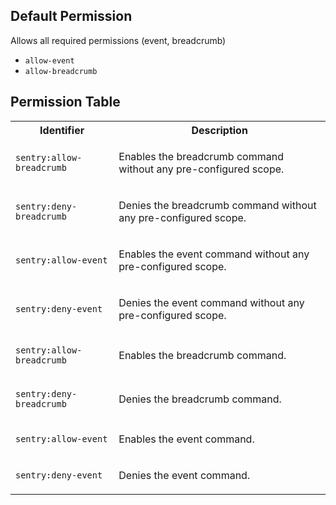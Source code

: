 ## Default Permission

Allows all required permissions (event, breadcrumb)

- `allow-event`
- `allow-breadcrumb`

## Permission Table

<table>
<tr>
<th>Identifier</th>
<th>Description</th>
</tr>


<tr>
<td>

`sentry:allow-breadcrumb`

</td>
<td>

Enables the breadcrumb command without any pre-configured scope.

</td>
</tr>

<tr>
<td>

`sentry:deny-breadcrumb`

</td>
<td>

Denies the breadcrumb command without any pre-configured scope.

</td>
</tr>

<tr>
<td>

`sentry:allow-event`

</td>
<td>

Enables the event command without any pre-configured scope.

</td>
</tr>

<tr>
<td>

`sentry:deny-event`

</td>
<td>

Denies the event command without any pre-configured scope.

</td>
</tr>

<tr>
<td>

`sentry:allow-breadcrumb`

</td>
<td>

Enables the breadcrumb command.

</td>
</tr>

<tr>
<td>

`sentry:deny-breadcrumb`

</td>
<td>

Denies the breadcrumb command.

</td>
</tr>

<tr>
<td>

`sentry:allow-event`

</td>
<td>

Enables the event command.

</td>
</tr>

<tr>
<td>

`sentry:deny-event`

</td>
<td>

Denies the event command.

</td>
</tr>
</table>
